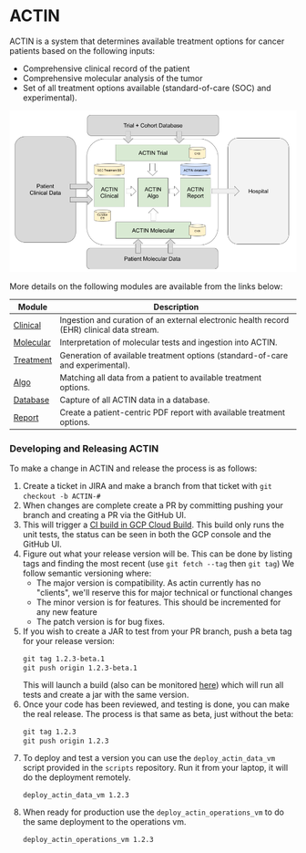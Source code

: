 # ACTIN

ACTIN is a system that determines available treatment options for cancer patients based on the following inputs:
 - Comprehensive clinical record of the patient
 - Comprehensive molecular analysis of the tumor
 - Set of all treatment options available (standard-of-care (SOC) and experimental).

![ACTIN System](system/src/main/resources/actin_system.png)
 
More details on the following modules are available from the links below:

| Module                 | Description                                                                                |
|------------------------|--------------------------------------------------------------------------------------------|
| [Clinical](clinical)   | Ingestion and curation of an external electronic health record (EHR) clinical data stream. |
| [Molecular](molecular) | Interpretation of molecular tests and ingestion into ACTIN.                                |
| [Treatment](treatment) | Generation of available treatment options (standard-of-care and experimental).             |
| [Algo](algo)           | Matching all data from a patient to available treatment options.                           |
| [Database](database)   | Capture of all ACTIN data in a database.                                                   |
| [Report](report)       | Create a patient-centric PDF report with available treatment options.                      |

### Developing and Releasing ACTIN

To make a change in ACTIN and release the process is as follows:

1. Create a ticket in JIRA and make a branch from that ticket with `git checkout -b ACTIN-#`
2. When changes are complete create a PR by committing pushing your branch and creating a PR via the GitHub UI.
3. This will trigger a [CI build in GCP Cloud Build](https://console.cloud.google.com/cloud-build/builds;region=europe-west4?project=actin-build). This build only runs the unit tests, the status can be seen in both the GCP console and the GitHub UI. 
4. Figure out what your release version will be. This can be done by listing tags and finding the most recent (use `git fetch --tag` then `git tag`)
   We follow semantic versioning where:
    - The major version is compatibility. As actin currently has no "clients", we'll reserve this for major technical or functional changes
    - The minor version is for features. This should be incremented for any new feature
    - The patch version is for bug fixes. 
5. If you wish to create a JAR to test from your PR branch, push a beta tag for your release version:
    ```shell
   git tag 1.2.3-beta.1
   git push origin 1.2.3-beta.1
    ```
   This will launch a build (also can be
   monitored [here](https://console.cloud.google.com/cloud-build/builds;region=europe-west4?project=actin-build)) which will run all tests
   and create a jar with the same version.
6. Once your code has been reviewed, and testing is done, you can make the real release. The process is that same as beta, just without the beta:
    ```shell
    git tag 1.2.3
    git push origin 1.2.3
    ```
7. To deploy and test a version you can use the `deploy_actin_data_vm` script provided in the `scripts` repository. Run it from your laptop, it will do the deployment remotely.  
   ```shell
   deploy_actin_data_vm 1.2.3
   ```
8. When ready for production use the `deploy_actin_operations_vm` to do the same deployment to the operations vm. 
   ```shell
   deploy_actin_operations_vm 1.2.3
   ```
  
